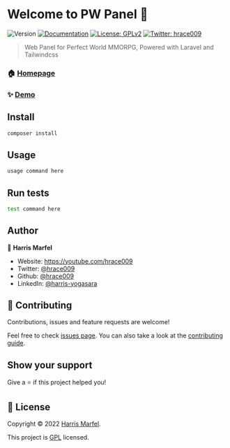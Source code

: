 # Welcome to PW Panel 👋

![Version](https://img.shields.io/badge/version-1.0-blue.svg?cacheSeconds=2592000)
[![Documentation](https://img.shields.io/badge/documentation-yes-brightgreen.svg)](https://doc)
[![License: GPLv2 ](https://img.shields.io/badge/License-GPLv2-yellow.svg)](https://license)
[![Twitter: hrace009](https://img.shields.io/twitter/follow/hrace009.svg?style=social)](https://twitter.com/hrace009)

> Web Panel for Perfect World MMORPG, Powered with Laravel and Tailwindcss

### 🏠 [Homepage](https://home)

### ✨ [Demo](https://demo)

## Install

```sh
composer install
```

## Usage

```sh
usage command here
```

## Run tests

```sh
test command here
```

## Author

👤 **Harris Marfel**

* Website: https://youtube.com/hrace009
* Twitter: [@hrace009](https://twitter.com/hrace009)
* Github: [@hrace009](https://github.com/hrace009)
* LinkedIn: [@harris-yogasara](https://linkedin.com/in/harris-yogasara)

## 🤝 Contributing

Contributions, issues and feature requests are welcome!

Feel free to check [issues page](https://issue). You can also take a look at
the [contributing guide](https://contribution).

## Show your support

Give a ⭐️ if this project helped you!

## 📝 License

Copyright © 2022 [Harris Marfel](https://github.com/hrace009).

This project is [GPL](https://license) licensed.
